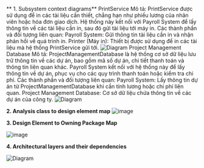 ** 1. Subsystem context diagrams**
PrintService
Mô tả: PrintService được sử dụng để in các tài liệu cần thiết, chẳng hạn như phiếu lương của nhân viên hoặc hóa đơn giao dịch. Hệ thống này kết nối với Payroll System để lấy thông tin về các tài liệu cần in, sau đó gửi tài liệu tới máy in.
Các thành phần và đối tượng liên quan:
Payroll System: Gửi thông tin tài liệu cần in và nhận phản hồi về quá trình in.
Printer (Máy in): Thiết bị được sử dụng để in các tài liệu mà hệ thống PrintService gửi tới.
![Diagram](https://www.planttext.com/api/plantuml/png/j59B2eCm5Dpd50zN5cfejo8Yj1jtGa-GQeI09f94QMXxiYvwf5wXyPDIjTjca_UPoGn3NezdeZIHkgqhb5T4ASY8aQAg3eBh_gOIhWY68ri-BVqDkYF4kAQo93c5D9EsEL7PCTivVDCFZo9lQygrNqm5X4x2hROZqYhPrLYbl1Io9fe9FaXDrhvLeaYrPsMKfhNbYuk9utyeMnJJPadyZ5SaXDO1UZkCznu4GRn8AXpreHafu9mgw1X1S-pqI7J3U1R40jQBBCt-GAnz9vGN_Izu0m00__y30000)
 Project Management Database
 Mô tả: ProjectManagementDatabase là hệ thống cơ sở dữ liệu lưu trữ thông tin về các dự án, bao gồm mã số dự án, chi tiết thanh toán và thông tin liên quan khác. Payroll System kết nối với hệ thống này để lấy thông tin về dự án, phục vụ cho các quy trình thanh toán hoặc kiểm tra chi phí.
Các thành phần và đối tượng liên quan:
Payroll System: Lấy thông tin dự án từ ProjectManagementDatabase khi cần tính lương hoặc chi phí liên quan.
Project Management Database: Cơ sở dữ liệu chứa thông tin về các dự án của công ty.
![Diagram](https://www.planttext.com/api/plantuml/png/j59B2i8m4Dtd58Ch1IswBQK8kd4Xz0fZEqgaJJIPYaKzcGkFv1LiQskBOd5ZDfdCvxqtZzoljwbbD9mciGXZj1O2p8oEuvbMNDnau2IWF8ROI3fGOFIMGfuZOtyWBa98nMJM618igjeI5Mue8LLshT3I2sL3t0ROFUF575m8wdW8TLgjTQkGlqo2BBKgUIl1NoazpwOhcrccf00yPhx_3navfUIi6NjFDEr2VBhR6plEf0UZaT_bdfkxlq_9SYq9ehm41ucYOwh2ziwEyzscBe12LRFNZusjVQUaek9hFG000F__0m00)



**2. Analysis class to design element map**
![image](https://github.com/user-attachments/assets/fadaff50-054c-4004-b1dd-188ae589244d)




**3. Design Element to Owning Package Map**

![image](https://github.com/user-attachments/assets/c1a86372-2b41-4ab9-8de1-5a25e7323634)




**4. Architectural layers and their dependencies**

![Diagram](https://www.planttext.com/api/plantuml/png/R99DJiCm48NtSmgh6rQz0kfFG49gH6a56zI5cmxH26Scibsg2d4o5Xo9Av3QQOZJxkoPUS-Zx_dt-sVYlBP-Nnc0MXVlkaGrMbfqo5vx4bOBVKGxKf-WrElpWvfBLGitNRTHfzAzsAezlX0Ut0Q-UaxJkZPKN1hDXRqLOz2ssZNQ3ogmlIKoAQb8NMTxHupE9PPtxCdJsI6JIXEhN7PesbAdMkqD3lPSDekGyyW59gOhhCMH5_jlF7qSQ3FjzLQxL9WVrq-Bg5YAywN5xfuBbvBDWicDol2DcBXKEwoHTyq6pLDgY_w0oCgSB1qCmO_7job3EESGEXrCQ3E9vIjK8KqYZ7KWePTAwAHGuOfXd1kIXbuuOI312iEmubk1CmmI2At85k98BFKONvUScSEaWHn--ny0003__mC0)

